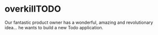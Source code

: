 # overkillTODO
Our fantastic product owner has a wonderful, amazing and revolutionary idea... he wants to build a new Todo application.
